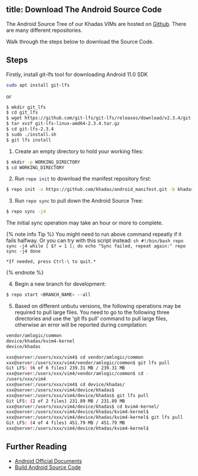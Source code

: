 title: Download The Android Source Code
---

The Android Source Tree of our Khadas VIMs are hosted on [Github](https://www.github.com/khadas). There are many different repositories.

Walk through the steps below to download the Source Code.

## Steps

Firstly, install git-lfs tool for downloading Android 11.0 SDK

```sh
sudo apt install git-lfs
```
or
```sh
$ mkdir git_lfs
$ cd git_lfs
$ wget https://github.com/git-lfs/git-lfs/releases/download/v2.3.4/git-lfs-linux-amd64-2.3.4.tar.gz
$ tar xvzf git-lfs-linux-amd64-2.3.4.tar.gz
$ cd git-lfs-2.3.4
$ sudo ./install.sh
$ git lfs install
```

1) Create an empty directory to hold your working files:

```sh
$ mkdir -p WORKING_DIRECTORY
$ cd WORKING_DIRECTORY
```

2) Run `repo init` to download the manifest repository first:

```sh
$ repo init -u https://github.com/khadas/android_manifest.git -b khadas-vim4-r-64bit
```

3) Run `repo sync` to pull down the Android Source Tree:

```sh
$ repo sync -j4
```
The initial sync operation may take an hour or more to complete.

{% note info Tip %}
	You might need to run above command repeatly if it fails halfway. Or you can try with this script instead:
	```sh
	#!/bin/bash
	repo sync -j4
	while [ $? = 1 ]; do
	echo "Sync failed, repeat again:"
	repo sync -j4
	done
	```
	
	*If needed, press Ctrl-\ to quit.*

{% endnote %}

4) Begin a new branch for development:

```sh
$ repo start <BRANCH_NAME> --all
```

5) Based on different unbutu versions, the following operations may be required to pull large files.
You need to go to the following three directories and use the 'git lfs pull' command to pull large files, otherwise an error will be reported during compilation:
```sh
vendor/amlogic/common
device/khadas/kvim4-kernel
device/khadas
```
```sh
xxx@server:/users/xxx/vim4$ cd vendor/amlogic/common
xxx@server:/users/xxx/vim4/vendor/amlogic/common$ git lfs pull
Git LFS: (6 of 6 files) 239.31 MB / 239.31 MB                                                                                                                                                                                         
xxx@server:/users/xxx/vim4/vendor/amlogic/common$ cd -
/users/xxx/vim4
xxx@server:/users/xxx/vim4$ cd device/khadas/
xxx@server:/users/xxx/vim4/device/khadas$ 
xxx@server:/users/xxx/vim4/device/khadas$ git lfs pull
Git LFS: (2 of 2 files) 231.89 MB / 231.89 MB                                                                                                                                                                                             
xxx@server:/users/xxx/vim4/device/khadas$ cd kvim4-kernel/
xxx@server:/users/xxx/vim4/device/khadas/kvim4-kernel$ 
xxx@server:/users/xxx/vim4/device/khadas/kvim4-kernel$ git lfs pull    
Git LFS: (4 of 4 files) 451.79 MB / 451.79 MB                                                                                                                                                                                             
xxx@server:/users/xxx/vim4/device/khadas/kvim4-kernel$
```
## Further Reading
* [Android Official Documents](https://source.android.com/source/downloading.html)
* [Build Android Source Code](/android/vim3/BuildAndroid.html)
